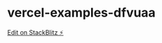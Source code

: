 # vercel-examples-dfvuaa

[Edit on StackBlitz ⚡️](https://stackblitz.com/edit/vercel-examples-dfvuaa)